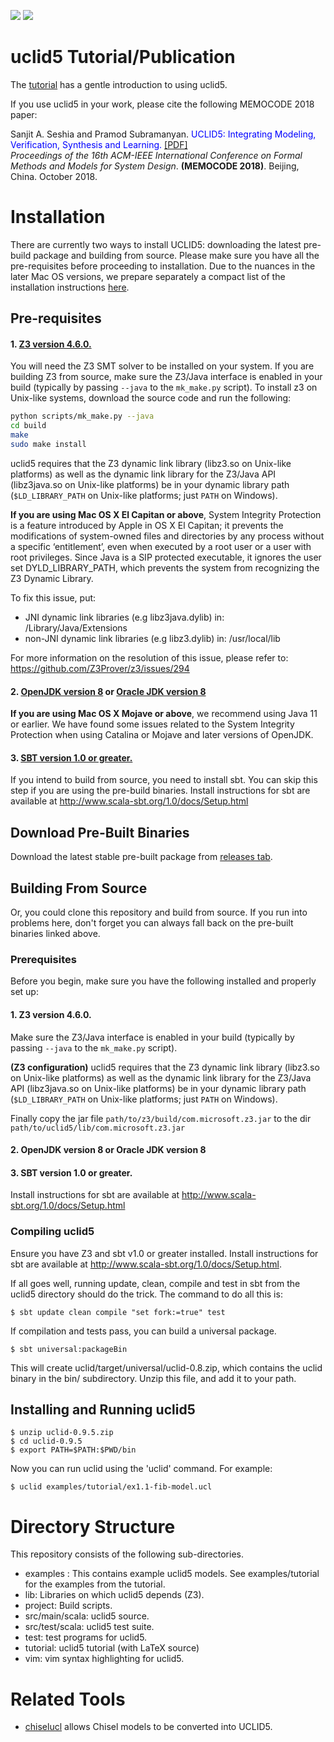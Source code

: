 <a href="https://travis-ci.org/uclid-org/uclid"><img src="https://travis-ci.org/uclid-org/uclid.svg?branch=master"></a>
![](https://github.com/uclid-org/uclid/workflows/Uclid%20CI/badge.svg)

# uclid5 Tutorial/Publication

The [tutorial](https://github.com/uclid-org/uclid/blob/master/tutorial/tutorial.pdf) has a gentle introduction to using uclid5.

If you use uclid5 in your work, please cite the following MEMOCODE 2018 paper:

Sanjit A. Seshia and Pramod Subramanyan. <font color="blue">UCLID5: Integrating Modeling, Verification, Synthesis and Learning.</font>
 [\[PDF\]](https://cse.iitk.ac.in/users/spramod/papers/memocode18.pdf)    
*Proceedings of the 16th ACM-IEEE International Conference on Formal Methods and Models for System Design*. **(MEMOCODE 2018)**. Beijing, China. October 2018. 

# Installation
There are currently two ways to install UCLID5: downloading the latest pre-build package and building from source. Please make sure you have all the pre-requisites before proceeding to installation. Due to the nuances in the later Mac OS versions, we prepare separately a compact list of the installation instructions [here](mac-install.md). 

## Pre-requisites

#### 1. [Z3 version 4.6.0.](https://github.com/Z3Prover/z3/releases/tag/z3-4.6.0)
You will need the Z3 SMT solver to be installed on your system. If you are building Z3 from source, make sure the Z3/Java interface is enabled in your build (typically by passing `--java` to the `mk_make.py` script). To install z3 on Unix-like systems, download the source code and run the following:

```bash
python scripts/mk_make.py --java
cd build
make
sudo make install
```

uclid5 requires that the Z3 dynamic link library (libz3.so on Unix-like platforms) as well as the dynamic link library for the Z3/Java API (libz3java.so on Unix-like platforms) be in your dynamic library path (`$LD_LIBRARY_PATH` on Unix-like platforms; just `PATH` on Windows).

**If you are using Mac OS X El Capitan or above**, System Integrity Protection is a feature introduced by Apple in OS X El Capitan; it prevents the modifications of system-owned files and directories by any process without a specific ‘entitlement’, even when executed by a root user or a user with root privileges. Since Java is a SIP protected executable, it ignores the user set DYLD_LIBRARY_PATH, which prevents the system from recognizing the Z3 Dynamic Library. 

To fix this issue, put:
- JNI dynamic link libraries (e.g libz3java.dylib) in:       /Library/Java/Extensions
- non-JNI dynamic link libraries (e.g libz3.dylib) in:      /usr/local/lib

For more information on the resolution of this issue, please refer to:
https://github.com/Z3Prover/z3/issues/294

#### 2. [OpenJDK version 8](https://openjdk.java.net/) or [Oracle JDK version 8](https://www.oracle.com/java/technologies/javase/javase-jdk8-downloads.html)
**If you are using Mac OS X Mojave or above**, we recommend using Java 11 or earlier. We have found some issues related to the System Integrity Protection when using Catalina or Mojave and later versions of OpenJDK.

#### 3. [SBT version 1.0 or greater.](http://www.scala-sbt.org/1.0/docs/Setup.html)
If you intend to build from source, you need to install sbt. You can skip this step if you are using the pre-build binaries. Install instructions for sbt are available at http://www.scala-sbt.org/1.0/docs/Setup.html

## Download Pre-Built Binaries

Download the latest stable pre-built package from [releases tab](https://github.com/uclid-org/uclid/releases).

## Building From Source

Or, you could clone this repository and build from source. If you run into problems here, don't forget you can always fall back on the pre-built binaries linked above.


### Prerequisites
Before you begin, make sure you have the following installed and properly set up:

#### 1. Z3 version 4.6.0. 
Make sure the Z3/Java interface is enabled in your build (typically by passing `--java` to the `mk_make.py` script). 

**(Z3 configuration)** uclid5 requires that the Z3 dynamic link library (libz3.so on Unix-like platforms) as well as the dynamic link library for the Z3/Java API (libz3java.so on Unix-like platforms) be in your dynamic library path (`$LD_LIBRARY_PATH` on Unix-like platforms; just `PATH` on Windows).

Finally copy the jar file  `path/to/z3/build/com.microsoft.z3.jar` to the dir `path/to/uclid5/lib/com.microsoft.z3.jar`

#### 2. OpenJDK version 8 or Oracle JDK version 8

#### 3. SBT version 1.0 or greater. 

Install instructions for sbt are available at http://www.scala-sbt.org/1.0/docs/Setup.html


### Compiling uclid5

Ensure you have Z3 and sbt v1.0 or greater installed. Install instructions for sbt are available at http://www.scala-sbt.org/1.0/docs/Setup.html.

If all goes well, running update, clean, compile and test in sbt from the uclid5 directory should do the trick. The command to do all this is:

    $ sbt update clean compile "set fork:=true" test

If compilation and tests pass, you can build a universal package.

    $ sbt universal:packageBin

This will create uclid/target/universal/uclid-0.8.zip, which contains the uclid binary in the bin/ subdirectory. Unzip this file, and add it to your path.

## Installing and Running uclid5

    $ unzip uclid-0.9.5.zip
    $ cd uclid-0.9.5
    $ export PATH=$PATH:$PWD/bin

Now you can run uclid using the 'uclid' command. For example:

    $ uclid examples/tutorial/ex1.1-fib-model.ucl

# Directory Structure

This repository consists of the following sub-directories.
 - examples : This contains example uclid5 models. See examples/tutorial for the examples from the tutorial.
 - lib: Libraries on which uclid5 depends (Z3).
 - project: Build scripts.
 - src/main/scala: uclid5 source.
 - src/test/scala: uclid5 test suite.
 - test: test programs for uclid5.
 - tutorial: uclid5 tutorial (with LaTeX source)
 - vim: vim syntax highlighting for uclid5. 

# Related Tools

* [chiselucl](https://github.com/uclid-org/chiselucl) allows Chisel models to be converted into UCLID5.
